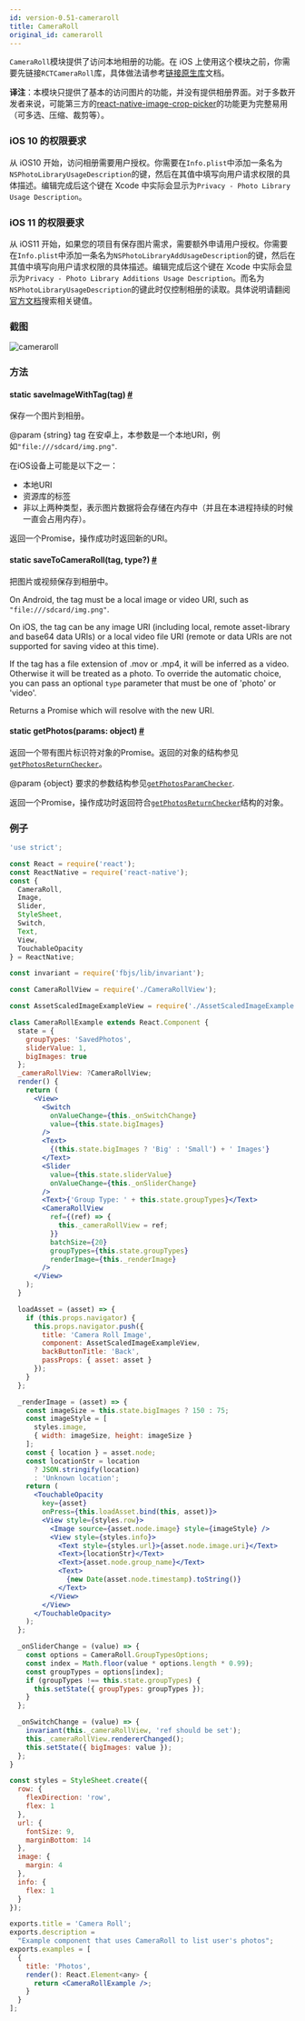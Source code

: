 ```yaml
---
id: version-0.51-cameraroll
title: CameraRoll
original_id: cameraroll
---
```


`CameraRoll`模块提供了访问本地相册的功能。在 iOS 上使用这个模块之前，你需要先链接`RCTCameraRoll`库，具体做法请参考[链接原生库](linking-libraries-ios)文档。

**译注**：本模块只提供了基本的访问图片的功能，并没有提供相册界面。对于多数开发者来说，可能第三方的[react-native-image-crop-picker](https://github.com/ivpusic/react-native-image-crop-picker)的功能更为完整易用（可多选、压缩、裁剪等）。

### iOS 10 的权限要求

从 iOS10 开始，访问相册需要用户授权。你需要在`Info.plist`中添加一条名为`NSPhotoLibraryUsageDescription`的键，然后在其值中填写向用户请求权限的具体描述。编辑完成后这个键在 Xcode 中实际会显示为`Privacy - Photo Library Usage Description`。

### iOS 11 的权限要求

从 iOS11 开始，如果您的项目有保存图片需求，需要额外申请用户授权。你需要在`Info.plist`中添加一条名为`NSPhotoLibraryAddUsageDescription`的键，然后在其值中填写向用户请求权限的具体描述。编辑完成后这个键在 Xcode 中实际会显示为`Privacy - Photo Library Additions Usage Description`。而名为`NSPhotoLibraryUsageDescription`的键此时仅控制相册的读取。具体说明请翻阅[官方文档](https://developer.apple.com/library/content/documentation/General/Reference/InfoPlistKeyReference/Articles/CocoaKeys.html)搜索相关键值。

### 截图

![cameraroll](/img/api/cameraroll.png)

### 方法

<div class="props">
	<div class="prop">
		<h4 class="propTitle"><a class="anchor" name="saveimagewithtag"></a><span class="propType">static </span>saveImageWithTag<span class="propType">(tag)</span> <a class="hash-link" href="#saveimagewithtag">#</a></h4>
		<div>
			<p>保存一个图片到相册。</p>
			<p>@param {string} tag 在安卓上，本参数是一个本地URI，例如<code>"file:///sdcard/img.png"</code>.</p>
			<p>在iOS设备上可能是以下之一：</p>
			<ul>
				<li>本地URI</li>
				<li>资源库的标签</li>
				<li>非以上两种类型，表示图片数据将会存储在内存中（并且在本进程持续的时候一直会占用内存）。</li>
			</ul>
			<p>返回一个Promise，操作成功时返回新的URI。</p>
		</div>
	</div>
  <div class="prop">
    <h4 class="methodTitle"><a class="anchor" name="savetocameraroll"></a><span class="methodType">static </span>saveToCameraRoll<span class="methodType">(tag, type?)</span> <a class="hash-link" href="#savetocameraroll">#</a></h4>
      <div><p>把图片或视频保存到相册中。</p>
      <p>On Android, the tag must be a local image or video URI, such as <code>"file:///sdcard/img.png"</code>.</p><p>On iOS, the tag can be any image URI (including local, remote asset-library and base64 data URIs) or a local video file URI (remote or data URIs are not supported for saving video at this time).</p>
      <p>If the tag has a file extension of .mov or .mp4, it will be inferred as a video. Otherwise it will be treated as a photo. To override the automatic choice, you can pass an optional
<code>type</code> parameter that must be one of 'photo' or 'video'.</p><p>Returns a Promise which will resolve with the new URI.</p>
      </div>
  </div>
	<div class="prop">
		<h4 class="propTitle"><a class="anchor" name="getphotos"></a><span class="propType">static </span>getPhotos<span class="propType">(params: object)</span> <a class="hash-link" href="#getphotos">#</a></h4>
		<div>
			<p>返回一个带有图片标识符对象的Promise。返回的对象的结构参见<a href="https://github.com/facebook/react-native/blob/0.23-stable/Libraries/CameraRoll/CameraRoll.js#L83" target="_blank"><code>getPhotosReturnChecker</code></a>。</p>
			<p> @param {object} 要求的参数结构参见<a href="https://github.com/facebook/react-native/blob/0.23-stable/Libraries/CameraRoll/CameraRoll.js#L45" target="_blank"><code>getPhotosParamChecker</code></a>. </p>
			<p> 返回一个Promise，操作成功时返回符合<a href="https://github.com/facebook/react-native/blob/0.23-stable/Libraries/CameraRoll/CameraRoll.js#L83" target="_blank"><code>getPhotosReturnChecker</code></a>结构的对象。</p>
		</div>
	</div>
</div>

### 例子

```jsx
'use strict';

const React = require('react');
const ReactNative = require('react-native');
const {
  CameraRoll,
  Image,
  Slider,
  StyleSheet,
  Switch,
  Text,
  View,
  TouchableOpacity
} = ReactNative;

const invariant = require('fbjs/lib/invariant');

const CameraRollView = require('./CameraRollView');

const AssetScaledImageExampleView = require('./AssetScaledImageExample');

class CameraRollExample extends React.Component {
  state = {
    groupTypes: 'SavedPhotos',
    sliderValue: 1,
    bigImages: true
  };
  _cameraRollView: ?CameraRollView;
  render() {
    return (
      <View>
        <Switch
          onValueChange={this._onSwitchChange}
          value={this.state.bigImages}
        />
        <Text>
          {(this.state.bigImages ? 'Big' : 'Small') + ' Images'}
        </Text>
        <Slider
          value={this.state.sliderValue}
          onValueChange={this._onSliderChange}
        />
        <Text>{'Group Type: ' + this.state.groupTypes}</Text>
        <CameraRollView
          ref={(ref) => {
            this._cameraRollView = ref;
          }}
          batchSize={20}
          groupTypes={this.state.groupTypes}
          renderImage={this._renderImage}
        />
      </View>
    );
  }

  loadAsset = (asset) => {
    if (this.props.navigator) {
      this.props.navigator.push({
        title: 'Camera Roll Image',
        component: AssetScaledImageExampleView,
        backButtonTitle: 'Back',
        passProps: { asset: asset }
      });
    }
  };

  _renderImage = (asset) => {
    const imageSize = this.state.bigImages ? 150 : 75;
    const imageStyle = [
      styles.image,
      { width: imageSize, height: imageSize }
    ];
    const { location } = asset.node;
    const locationStr = location
      ? JSON.stringify(location)
      : 'Unknown location';
    return (
      <TouchableOpacity
        key={asset}
        onPress={this.loadAsset.bind(this, asset)}>
        <View style={styles.row}>
          <Image source={asset.node.image} style={imageStyle} />
          <View style={styles.info}>
            <Text style={styles.url}>{asset.node.image.uri}</Text>
            <Text>{locationStr}</Text>
            <Text>{asset.node.group_name}</Text>
            <Text>
              {new Date(asset.node.timestamp).toString()}
            </Text>
          </View>
        </View>
      </TouchableOpacity>
    );
  };

  _onSliderChange = (value) => {
    const options = CameraRoll.GroupTypesOptions;
    const index = Math.floor(value * options.length * 0.99);
    const groupTypes = options[index];
    if (groupTypes !== this.state.groupTypes) {
      this.setState({ groupTypes: groupTypes });
    }
  };

  _onSwitchChange = (value) => {
    invariant(this._cameraRollView, 'ref should be set');
    this._cameraRollView.rendererChanged();
    this.setState({ bigImages: value });
  };
}

const styles = StyleSheet.create({
  row: {
    flexDirection: 'row',
    flex: 1
  },
  url: {
    fontSize: 9,
    marginBottom: 14
  },
  image: {
    margin: 4
  },
  info: {
    flex: 1
  }
});

exports.title = 'Camera Roll';
exports.description =
  "Example component that uses CameraRoll to list user's photos";
exports.examples = [
  {
    title: 'Photos',
    render(): React.Element<any> {
      return <CameraRollExample />;
    }
  }
];
```

